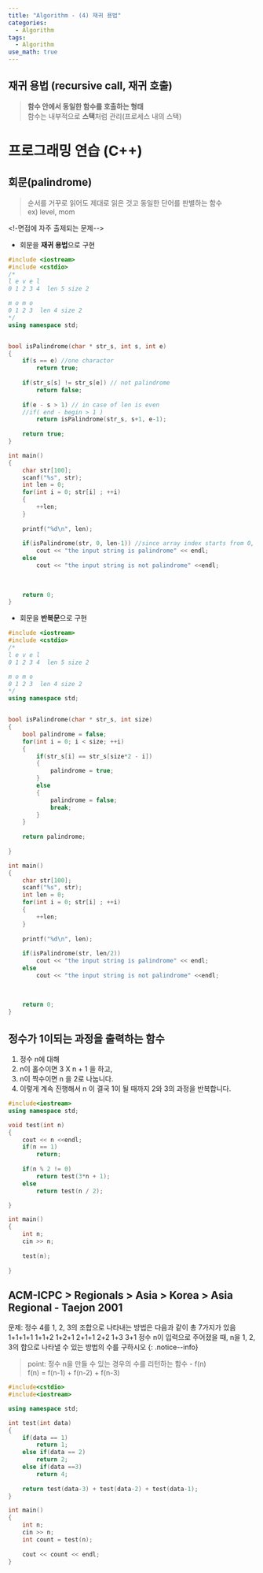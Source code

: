 ```yaml
---
title: "Algorithm - (4) 재귀 용법"
categories:
  - Algorithm
tags:
  - Algorithm
use_math: true
---
```


## 재귀 용법 (recursive call, 재귀 호출)  
> **함수 안에서 동일한 함수를 호출하는 형태**  
> 함수는 내부적으로 **스택**처럼 관리(프로세스 내의 스택)  

# 프로그래밍 연습 (C++)  

## 회문(palindrome) 
> 순서를 거꾸로 읽어도 제대로 읽은 것고 동일한 단어를 판별하는 함수  
> ex) level, mom  

<!-면접에 자주 출제되는 문제-->

* 회문을 **재귀 용법**으로 구현  
```cpp
#include <iostream>
#include <cstdio>
/*
l e v e l
0 1 2 3 4  len 5 size 2

m o m o
0 1 2 3  len 4 size 2 
*/
using namespace std;


bool isPalindrome(char * str_s, int s, int e)
{
	if(s == e) //one charactor
		return true;
		
	if(str_s[s] != str_s[e]) // not palindrome
		return false;
	
	if(e - s > 1) // in case of len is even
	//if( end - begin > 1 )
		return isPalindrome(str_s, s+1, e-1);
	
	return true;
}

int main()
{
	char str[100];
	scanf("%s", str);
	int len = 0;
	for(int i = 0; str[i] ; ++i)
	{
		++len;
	}
	
	printf("%d\n", len);
	
	if(isPalindrome(str, 0, len-1)) //since array index starts from 0, the -1 is essential
		cout << "the input string is palindrome" << endl;
	else
		cout << "the input string is not palindrome" <<endl;
	
	
	
	return 0;
}
```

* 회문을 **반복문**으로 구현  
```cpp
#include <iostream>
#include <cstdio>
/*
l e v e l
0 1 2 3 4  len 5 size 2

m o m o
0 1 2 3  len 4 size 2 
*/
using namespace std;


bool isPalindrome(char * str_s, int size)
{
	bool palindrome = false;
	for(int i = 0; i < size; ++i)
	{
		if(str_s[i] == str_s[size*2 - i])
		{
			palindrome = true;
		}
		else
		{
			palindrome = false;
			break;
		}
	}
	
	return palindrome;
		
}

int main()
{
	char str[100];
	scanf("%s", str);
	int len = 0;
	for(int i = 0; str[i] ; ++i)
	{
		++len;
	}
	
	printf("%d\n", len);
	
	if(isPalindrome(str, len/2))
		cout << "the input string is palindrome" << endl;
	else
		cout << "the input string is not palindrome" <<endl;
	
	
	
	return 0;
}
```


## 정수가 1이되는 과정을 출력하는 함수  
1. 정수 n에 대해
2. n이 홀수이면 3 X n + 1 을 하고,
3. n이 짝수이면 n 을 2로 나눕니다.
4. 이렇게 계속 진행해서 n 이 결국 1이 될 때까지 2와 3의 과정을 반복합니다.

```cpp
#include<iostream>
using namespace std;

void test(int n)
{
	cout << n <<endl;
	if(n == 1)
		return;
	
	if(n % 2 != 0)
		return test(3*n + 1);
	else
		return test(n / 2);

}

int main()
{
	int n;
	cin >> n;
	
	test(n);
	
}
```

## ACM-ICPC > Regionals > Asia > Korea > Asia Regional - Taejon 2001  

문제: 정수 4를 1, 2, 3의 조합으로 나타내는 방법은 다음과 같이 총 7가지가 있음
1+1+1+1
1+1+2
1+2+1
2+1+1
2+2
1+3
3+1
정수 n이 입력으로 주어졌을 때, n을 1, 2, 3의 합으로 나타낼 수 있는 방법의 수를 구하시오
{: .notice--info}

> point: 정수 n을 만들 수 있는 경우의 수를 리턴하는 함수 - f(n)  
> f(n) = f(n-1) + f(n-2) + f(n-3)  

```cpp
#include<cstdio>
#include<iostream>

using namespace std;

int test(int data)
{
	if(data == 1)
		return 1;
	else if(data == 2)
		return 2;
	else if(data ==3)
		return 4;
	
	return test(data-3) + test(data-2) + test(data-1);
}

int main()
{
	int n;
	cin >> n;
	int count = test(n);
	
	cout << count << endl;
}
```

